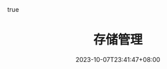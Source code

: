 ---
title: "存储管理"
description: 
date: 2023-10-07T23:41:47+08:00
image:
url:
math: true
comments: true
draft: true
categories:
---